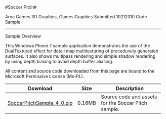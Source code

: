 #Soccer Pitch#

Area
Games 3D Graphics, Games Graphics
Submitted
10212010
Code Sample

---

Sample Overview

This Windows Phone 7 sample application demonstrates the use of the DualTextured effect for detail map multitexturing of procedurally generated surfaces. It also shows multipass rendering and simple shadow rendering by using depth biasing to avoid depth buffer aliasing.


All content and source code downloaded from this page are bound to the Microsoft Permissive License (Ms-PL).

Download | Size | Description
---|---|---|
[SoccerPitchSample_4_0.zip](https://github.com/DDReaper/XNAGameStudio/blob/master/Samples/SoccerPitchSample_4_0.zip?raw=true) | 0.16MB | Source code and assets for the Soccer Pitch sample.